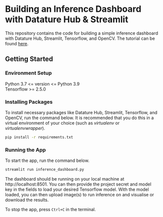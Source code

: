 # Building an Inference Dashboard with Datature Hub & Streamlit

This repository contains the code for building a simple inference dashboard with Datature Hub, Streamlit, Tensorflow, and OpenCV. The tutorial can be found [here]().

## Getting Started

### Environment Setup

Python 3.7 <= version <= Python 3.9<br>
Tensorflow >= 2.5.0

### Installing Packages

To install necessary packages like Datature Hub, Streamlit, Tensorflow, and OpenCV, run the command below. It is recommended that you do this in a virtual environment of your choice (such as <i>virtualenv</i> or <i>virtualenvwrapper</i>).

```bash
pip install -r requirements.txt
```

### Running the App

To start the app, run the command below.

```bash
streamlit run inference_dashboard.py
```

The dashboard should be running on your local machine at http://localhost:8501. You can then provide the project secret and model key in the fields to load your desired Tensorflow model. With the model loaded, you can then upload image(s) to run inference on and visualise or download the results.

To stop the app, press `Ctrl+C` in the terminal.
